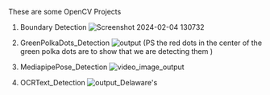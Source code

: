 These are some OpenCV Projects 

1. Boundary Detection
![Screenshot 2024-02-04 130732](https://github.com/athulnairrr/OpenCV_Projects/assets/132225542/847668c5-bdfd-4405-b633-d3821ea60401)

2. GreenPolkaDots_Detection
![output](https://github.com/athulnairrr/OpenCV_Projects/assets/132225542/4f65628b-699e-40db-8f19-031af136314f)
(PS the red dots in the center of the green polka dots are to show that we are detecting them )

3. MediapipePose_Detection
![video_image_output](https://github.com/athulnairrr/OpenCV_Projects/assets/132225542/7398ea3f-ecc5-4396-9847-6baff5c2bfa5)

4. OCRText_Detection
   ![output_Delaware's](https://github.com/athulnairrr/OpenCV_Projects/assets/132225542/f0aea5dc-4ac9-4111-a2c1-0738e33d73b0)

